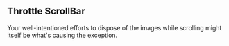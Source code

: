 ## Throttle ScrollBar

Your well-intentioned efforts to dispose of the images while scrolling might itself be what's causing the exception. 

